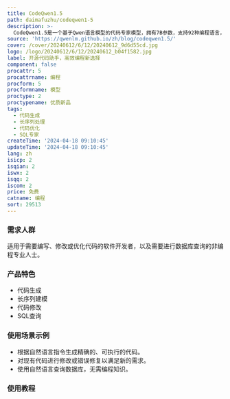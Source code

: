 ```yaml
---
title: CodeQwen1.5
path: daimafuzhu/codeqwen1-5
description: >-
  CodeQwen1.5是一个基于Qwen语言模型的代码专家模型，拥有7B参数，支持92种编程语言，最长支持64K的上下文输入。它具备代码生成、长序列建模、代码修改和SQL能力等，旨在提高开发人员的工作效率，简化软件开发流程。
source: 'https://qwenlm.github.io/zh/blog/codeqwen1.5/'
cover: /cover/20240612/6/12/20240612_9d6d55cd.jpg
logo: /logo/20240612/6/12/20240612_b04f1582.jpg
label: 开源代码助手，高效编程新选择
component: false
procattr: 5
procattrname: 编程
procform: 5
procformname: 模型
proctype: 2
proctypename: 优质新品
tags:
  - 代码生成
  - 长序列处理
  - 代码优化
  - SQL专家
createTime: '2024-04-18 09:10:45'
updateTime: '2024-04-18 09:10:45'
lang: zh
isicp: 2
isqian: 2
iswx: 2
isqq: 2
iscom: 2
price: 免费
catname: 编程
sort: 29513
---
```




### 需求人群
适用于需要编写、修改或优化代码的软件开发者，以及需要进行数据库查询的非编程专业人士。

### 产品特色
- 代码生成
- 长序列建模
- 代码修改
- SQL查询

### 使用场景示例
- 根据自然语言指令生成精确的、可执行的代码。
- 对现有代码进行修改或错误修复以满足新的需求。
- 使用自然语言查询数据库，无需编程知识。

### 使用教程


  
